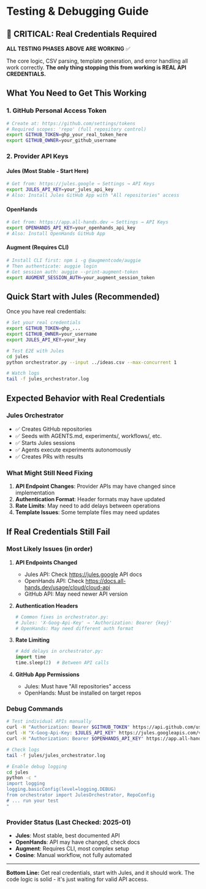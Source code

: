 # Testing & Debugging Guide

## 🚨 CRITICAL: Real Credentials Required

**ALL TESTING PHASES ABOVE ARE WORKING** ✅

The core logic, CSV parsing, template generation, and error handling all work correctly. **The only thing stopping this from working is REAL API CREDENTIALS.**

## What You Need to Get This Working

### 1. GitHub Personal Access Token
```bash
# Create at: https://github.com/settings/tokens
# Required scopes: 'repo' (full repository control)
export GITHUB_TOKEN=ghp_your_real_token_here
export GITHUB_OWNER=your_github_username
```

### 2. Provider API Keys

#### Jules (Most Stable - Start Here)
```bash
# Get from: https://jules.google → Settings → API Keys
export JULES_API_KEY=your_jules_api_key
# Also: Install Jules GitHub App with "All repositories" access
```

#### OpenHands
```bash
# Get from: https://app.all-hands.dev → Settings → API Keys
export OPENHANDS_API_KEY=your_openhands_api_key
# Also: Install OpenHands GitHub App
```

#### Augment (Requires CLI)
```bash
# Install CLI first: npm i -g @augmentcode/auggie
# Then authenticate: auggie login
# Get session auth: auggie --print-augment-token
export AUGMENT_SESSION_AUTH=your_augment_session_token
```

## Quick Start with Jules (Recommended)

Once you have real credentials:

```bash
# Set your real credentials
export GITHUB_TOKEN=ghp_...
export GITHUB_OWNER=your_username
export JULES_API_KEY=your_key

# Test E2E with Jules
cd jules
python orchestrator.py --input ../ideas.csv --max-concurrent 1

# Watch logs
tail -f jules_orchestrator.log
```

## Expected Behavior with Real Credentials

### Jules Orchestrator
- ✅ Creates GitHub repositories
- ✅ Seeds with AGENTS.md, experiments/, workflows/, etc.
- ✅ Starts Jules sessions
- ✅ Agents execute experiments autonomously
- ✅ Creates PRs with results

### What Might Still Need Fixing

1. **API Endpoint Changes**: Provider APIs may have changed since implementation
2. **Authentication Format**: Header formats may have updated
3. **Rate Limits**: May need to add delays between operations
4. **Template Issues**: Some template files may need updates

## If Real Credentials Still Fail

### Most Likely Issues (in order)

1. **API Endpoints Changed**
   - Jules API: Check https://jules.google API docs
   - OpenHands API: Check https://docs.all-hands.dev/usage/cloud/cloud-api
   - GitHub API: May need newer API version

2. **Authentication Headers**
   ```python
   # Common fixes in orchestrator.py:
   # Jules: 'X-Goog-Api-Key' → 'Authorization: Bearer {key}'
   # OpenHands: May need different auth format
   ```

3. **Rate Limiting**
   ```python
   # Add delays in orchestrator.py:
   import time
   time.sleep(2)  # Between API calls
   ```

4. **GitHub App Permissions**
   - Jules: Must have "All repositories" access
   - OpenHands: Must be installed on target repos

### Debug Commands

```bash
# Test individual APIs manually
curl -H "Authorization: Bearer $GITHUB_TOKEN" https://api.github.com/user
curl -H "X-Goog-Api-Key: $JULES_API_KEY" https://jules.googleapis.com/v1alpha/sources
curl -H "Authorization: Bearer $OPENHANDS_API_KEY" https://app.all-hands.dev/api/conversations

# Check logs
tail -f jules/jules_orchestrator.log

# Enable debug logging
cd jules
python -c "
import logging
logging.basicConfig(level=logging.DEBUG)
from orchestrator import JulesOrchestrator, RepoConfig
# ... run your test
"
```

### Provider Status (Last Checked: 2025-01)

- **Jules**: Most stable, best documented API
- **OpenHands**: API may have changed, check docs
- **Augment**: Requires CLI, most complex setup
- **Cosine**: Manual workflow, not fully automated

---

**Bottom Line:** Get real credentials, start with Jules, and it should work. The code logic is solid - it's just waiting for valid API access.